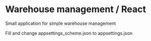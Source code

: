 # Warehouse management / React

Small application for simple warehouse management

Fill and change appsettings_scheme.json to appsettings.json
